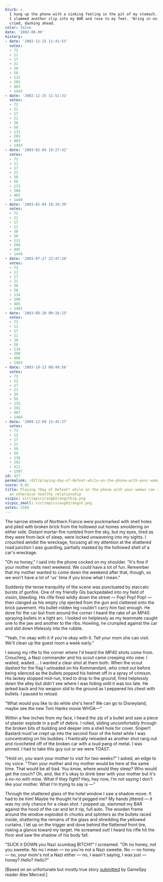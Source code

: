 ```yaml
---
blurb: >
  I hung up the phone with a sinking feeling in the pit of my stomach. Then, it passed.
  I slammed another clip into my BAR and rose to my feet. "Bring in on, Fritz!" I
  cried, dashing ahead.
color: false
date: '2002-08-09'
history:
- date: '2002-12-25 11:41:53'
  votes:
  - 72
  - 11
  - 17
  - 21
  - 38
  - 58
  - 131
  - 285
  - 403
  - 1443
- date: '2002-12-25 11:51:31'
  votes:
  - 72
  - 11
  - 17
  - 21
  - 38
  - 58
  - 131
  - 285
  - 403
  - 1443
- date: '2003-02-04 18:27:42'
  votes:
  - 72
  - 11
  - 17
  - 21
  - 38
  - 58
  - 131
  - 286
  - 405
  - 1449
- date: '2003-02-04 18:34:39'
  votes:
  - 72
  - 11
  - 17
  - 21
  - 38
  - 58
  - 131
  - 286
  - 405
  - 1449
- date: '2003-07-27 22:47:20'
  votes:
  - 73
  - 11
  - 17
  - 21
  - 38
  - 58
  - 134
  - 290
  - 405
  - 1481
- date: '2003-08-10 00:16:15'
  votes:
  - 73
  - 11
  - 17
  - 21
  - 38
  - 58
  - 134
  - 290
  - 406
  - 1483
- date: '2003-10-13 00:49:56'
  votes:
  - 73
  - 12
  - 17
  - 21
  - 39
  - 59
  - 135
  - 291
  - 407
  - 1484
- date: '2009-12-09 15:45:37'
  votes:
  - 73
  - 12
  - 17
  - 21
  - 39
  - 59
  - 136
  - 292
  - 411
  - 1507
id: 437
permalink: /437/playing-day-of-defeat-while-on-the-phone-with-your-woman-can-really-stress-an-otherwise-healthy-relationship/
score: 8.82
title: Playing *Day of Defeat* while on the phone with your woman can really stress
  an otherwise healthy relationship
vicpic: victimpics/aug02/angstbig.png
vicpic_small: victimpics/aug02/angst.png
votes: 2589
---
```


The narrow streets of Northern France were pockmarked with shell holes
and piled with broken brick from the hollowed out homes smoldering on
either side. Distant mortar-fire rumbled from the sky, but my eyes,
tired as they were from lack of sleep, were locked unwavering into my
sights. I crouched amidst the wreckage, focusing all my attention at the
shattered road junction I was guarding, partially masked by the hollowed
shell of a car's wreckage.

"Oh no honey," I said into the phone cocked on my shoulder. "It's fine
if your mother visits next weekend. We could have a lot of fun. Remember
that my mother wanted to come down the weekend after that, though, so we
won't have a lot of 'us' time if you know what I mean."

Suddenly the tense tranquility of the scene was punctuated by staccato
bursts of gunfire. One of my friendly GIs backpedaled into my field of
vision, bleeding. His rifle fired wildly down the street — Pop! Pop!
Pop! — then clanged as his empty clip ejected from the gun and
clattered onto the brick pavement. His bullet-ridden leg couldn't carry
him fast enough. He dove for the car but from around the corner I heard
the rake of an MP40 spraying bullets in a tight arc. I looked on
helplessly as my teammate caught one to the jaw and another to the ribs.
Howling, he crumpled against the car and slid down lifelessly into the
rubble.

"Yeah, I'm okay with it if you're okay with it. Tell your mom she can
visit. We'll clean up the guest room a week early."

I swung my rifle to the corner where I'd heard the MP40 shots come from.
Crouching, a Nazi commander and his scout came creeping into view. I
waited, waited ... I wanted a clear shot at them both. When the scout
dashed for the flag I unloaded on his Kommandant, who cried out before
being silenced as the bullets popped his helmet off in a spray of
crimson. His lackey stopped mid-run, tried to drop to the ground, fired
helplessly down the alley but didn't see where I was hiding until it was
too late. He jerked back and his weapon slid to the ground as I peppered
his chest with bullets. I paused to reload.

"What would you like to do while she's here? We can go to Disneyland,
maybe see the new Tom Hanks movie WHOA—"

Within a few inches from my face, I heard the zip of a bullet and saw a
piece of plaster explode in a puff of debris. I rolled, sliding
uncomfortably through the broken bits of building and deeper into a
shell hole for cover. Sniper!! Bastard must've crept up into the second
floor of the hotel while I was concentrating on his buddies. I
frantically reloaded as another shot rang out and ricocheted off of the
broken car with a loud pang of metal. I was pinned. I had to take this
guy out or we were TOAST.

"Hold on, you want your mother to visit for *two* weeks?" I asked, an
edge to my voice. "Then your mother and my mother would be here at the
same time. That would be all bad. You know, where would they sleep? Who
would get the couch? Oh, and, like it's okay to drink beer with your
mother but it's a no-no with mine. What if they fight? Hey, hey now, I'm
not saying I don't like your mother. What I'm trying to say is —"

Through the shattered glass of the hotel window I saw a shadow move. It
had to be him! Maybe he thought he'd pegged me? My hands jittered — it
was my only chance for a clean shot. I popped up, slammed my BAR against
the hood of the car and let it rip, full auto. The wooden frame around
the window exploded in chunks and splinters as the bullets raced inside,
shattering the remains of the glass and shredding the yellowed curtains.
I let up on the trigger and dove behind the flattened front tire,
risking a glance toward my target. He screamed out! I heard his rifle
hit the floor and saw the shadow of his body fall.

"SUCK it DOWN you Nazi scumbag BITCH!!" I screamed. "Oh no honey, not
you sweetie. No no I mean — no you're not a Nazi sweetie. No — no
honey — no, your mom's not a Nazi either — no, I wasn't saying, I was
just — honey? Hello? Hello?"

\[Based on an unfortunate but mostly true story
[submitted](mailto:feedback@gamespy.com) by GameSpy reader Alex
Merced.\]